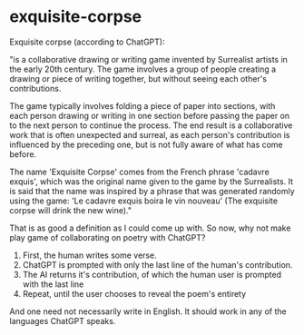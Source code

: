# exquisite-corpse

Exquisite corpse (according to ChatGPT): 

"is a collaborative drawing or writing game invented by Surrealist artists in the 
early 20th century. The game involves a group of people creating a drawing or piece of writing 
together, but without seeing each other's contributions.

The game typically involves folding a piece of paper into sections, with each person drawing or 
writing in one section before passing the paper on to the next person to continue the process. The end
result is a collaborative work that is often unexpected and surreal, as each person's contribution 
is influenced by the preceding one, but is not fully aware of what has come before.

The name 'Exquisite Corpse' comes from the French phrase 'cadavre exquis', which was the original 
name given to the game by the Surrealists. It is said that the name was inspired by a phrase that was 
generated randomly using the game: 'Le cadavre exquis boira le vin nouveau' (The exquisite corpse 
will drink the new wine)."

That is as good a definition as I could come up with. So now, why not make play game of collaborating 
on poetry with ChatGPT?

1) First, the human writes some verse.  
2) ChatGPT is prompted with only the last line of the human's contribution.  
3) The AI returns it's contribution, of which the human user is prompted with the last line
4) Repeat, until the user chooses to reveal the poem's entirety

And one need not necessarily write in English. It should work in any of the languages ChatGPT
speaks.


